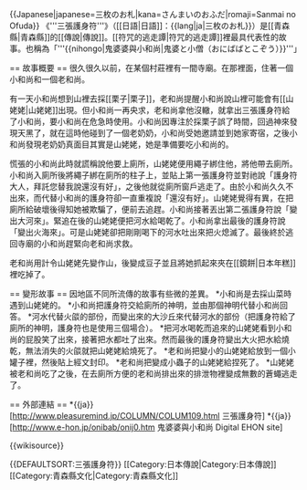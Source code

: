 {{Japanese|japanese=三枚のお札|kana=さんまいのおふだ|romaji=Sanmai no Ofuda}}
《'''三張護身符'''》（[[日語|日語]]：{{lang|ja|三枚のお札}}）是[[青森縣|青森縣]]的[[傳說|傳說]]。[[符咒的逃走譚|符咒的逃走譚]]裡最具代表性的故事。也稱為「'''{{nihongo|鬼婆婆與小和尚|鬼婆と小僧（おにばばとこぞう）}}'''」

== 故事概要 ==
很久很久以前，在某個村莊裡有一間寺廟。在那裡面，住著一個小和尚和一個老和尚。

有一天小和尚想到山裡去採[[栗子|栗子]]，老和尚提醒小和尚說山裡可能會有[[山姥姥|山姥姥]]出現。但小和尚一再央求，老和尚拿他沒轍，就拿出三張護身符給了小和尚，要小和尚在危急時使用。小和尚因專注於採栗子誤了時間，回過神來發現天黑了，就在這時他碰到了一個老奶奶，小和尚受她邀請並到她家寄宿，之後小和尚發現老奶奶真面目其實是山姥姥，她是準備要吃小和尚的。

慌張的小和尚此時就謊稱說他要上廁所，山姥姥便用繩子綁住他，將他帶去廁所。小和尚入廁所後將繩子綁在廁所的柱子上，並貼上第一張護身符並對祂說「護身符大人，拜託您替我說還沒有好」，之後他就從廁所窗戶逃走了。由於小和尚久久不出來，而代替小和尚的護身符卻一直重複說「還沒有好」。山姥姥覺得有異，在把廁所給破壞後得知她被欺騙了，便前去追趕。小和尚接著丟出第二張護身符說「變出大河來」。緊追在後的山姥姥便把河水給喝乾了。小和尚拿出最後的護身符說「變出火海來」。可是山姥姥卻把剛剛喝下的河水吐出來把火熄滅了。最後終於逃回寺廟的小和尚趕緊向老和尚求救。

老和尚用計令山姥姥先變作山，後變成豆子並且將她抓起來夾在[[鏡餅|日本年糕]]裡吃掉了。

== 變形故事 ==
因地區不同所流傳的故事有些微的差異。
*小和尚是去採山菜時遇到山姥姥的。
*小和尚把護身符交給廁所的神明，並由那個神明代替小和尚回答。
*河水代替火燄的部份，而變出來的大沙丘來代替河水的部份（把護身符給了廁所的神明，護身符也是使用三個場合）。
*把河水喝乾而追來的山姥姥看到小和尚的屁股笑了出來，接著把水都吐了出來。然而最後的護身符變出大火把水給燒乾，無法消失的火燄就把山姥姥給燒死了。
*老和尚把變小的山姥姥給放到一個小罐子裡，然後貼上經文封印。
*老和尚把變成小蟲子的山姥姥給捏死了。
*山姥姥被老和尚吃了之後，在去廁所方便的老和尚排出來的排泄物裡變成無數的蒼蠅逃走了。

== 外部連結 ==
*{{ja}} [http://www.pleasuremind.jp/COLUMN/COLUM109.html 三張護身符]
*{{ja}} [http://www.e-hon.jp/onibab/onij0.htm 鬼婆婆與小和尚 Digital EHON site]

{{wikisource}}

{{DEFAULTSORT:三張護身符}}
[[Category:日本傳說|Category:日本傳說]]
[[Category:青森縣文化|Category:青森縣文化]]